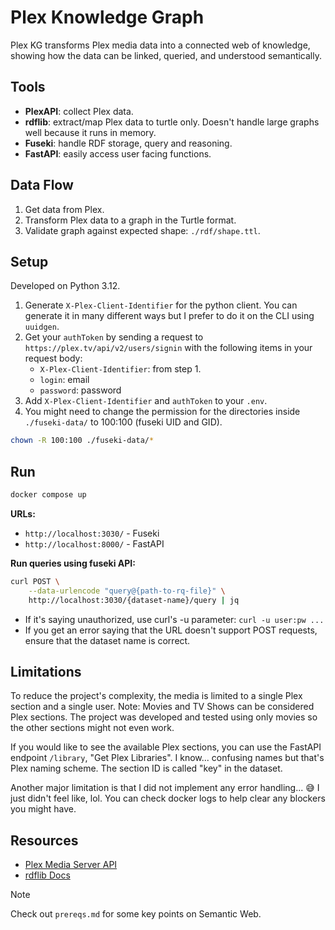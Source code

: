 # Plex Knowledge Graph

Plex KG transforms Plex media data into a connected web of knowledge, showing how the data can be linked, queried, and understood semantically.

## Tools

- **PlexAPI**: collect Plex data.
- **rdflib**: extract/map Plex data to turtle only. Doesn't handle large graphs well because it runs in memory.
- **Fuseki**: handle RDF storage, query and reasoning.
- **FastAPI**: easily access user facing functions.

## Data Flow

1. Get data from Plex.
2. Transform Plex data to a graph in the Turtle format.
3. Validate graph against expected shape: `./rdf/shape.ttl`.

## Setup

Developed on Python 3.12.

1. Generate `X-Plex-Client-Identifier` for the python client. You can generate it in many different ways but I prefer to do it on the CLI using `uuidgen`.
2. Get your `authToken` by sending a request to `https://plex.tv/api/v2/users/signin` with the following items in your request body:
    - `X-Plex-Client-Identifier`: from step 1.
    - `login`: email
    - `password`: password
3. Add `X-Plex-Client-Identifier` and `authToken` to your `.env`.
4. You might need to change the permission for the directories inside `./fuseki-data/` to 100:100 (fuseki UID and GID).

```bash
chown -R 100:100 ./fuseki-data/*
```

## Run

```bash
docker compose up
```

**URLs:**

- `http://localhost:3030/` - Fuseki
- `http://localhost:8000/` - FastAPI

**Run queries using fuseki API:**

```bash
curl POST \
    --data-urlencode "query@{path-to-rq-file}" \
    http://localhost:3030/{dataset-name}/query | jq
```

- If it's saying unauthorized, use curl's -u parameter: `curl -u user:pw ...`
- If you get an error saying that the URL doesn't support POST requests, ensure that the dataset name is correct.

## Limitations

To reduce the project's complexity, the media is limited to a single Plex section and a single user. Note: Movies and TV Shows can be considered Plex sections. The project was developed and tested using only movies so the other sections might not even work.

If you would like to see the available Plex sections, you can use the FastAPI endpoint `/library`, "Get Plex Libraries". I know... confusing names but that's Plex naming scheme. The section ID is called "key" in the dataset.

Another major limitation is that I did not implement any error handling... 😅 I just didn't feel like, lol. You can check docker logs to help clear any blockers you might have.

## Resources

- [Plex Media Server API](https://developer.plex.tv/)
- [rdflib Docs](https://rdflib.readthedocs.io/en/stable/)

> [!NOTE]
> Check out `prereqs.md` for some key points on Semantic Web.
